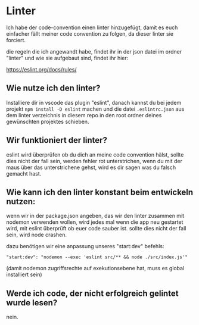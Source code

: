 # Linter

Ich habe der code-convention einen linter hinzugefügt, damit es euch einfacher fällt meiner code convention zu folgen, da dieser linter sie forciert. 

die regeln die ich angewandt habe, findet ihr in der json datei im ordner "linter" und wie sie aufgebaut sind, findet ihr hier:

https://eslint.org/docs/rules/

## Wie nutze ich den linter?

Installiere dir in vscode das plugin "eslint", danach kannst du bei jedem projekt `npm install -D eslint` machen und die datei `.eslintrc.json` aus dem linter verzeichnis in diesem repo in den root ordner deines gewünschten projektes schieben.

## Wir funktioniert der linter?
eslint wird überprüfen ob du dich an meine code convention hälst, sollte dies nicht der fall sein, werden fehler rot unterstrichen, wenn du mit der maus über das unterstrichene gehst, wird es dir sagen was du falsch gemacht hast.

## Wie kann ich den linter konstant beim entwickeln nutzen:
wenn wir in der package.json angeben, das wir den linter zusammen mit nodemon verwenden wollen, wird jedes mal wenn die app neu gestartet wird, mit eslint überprüft ob euer code sauber ist. sollte dies nicht der fall sein, wird node crashen.

dazu benötigen wir eine anpassung unseres "start:dev" befehls:

`"start:dev": "nodemon --exec 'eslint src/** && node ./src/index.js'"`

(damit nodemon zugriffsrechte auf exekutionsebene hat, muss es global installiert sein)

## Werde ich code, der nicht erfolgreich gelintet wurde lesen?
nein.
